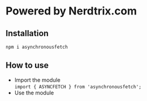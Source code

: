 # Powered by Nerdtrix.com

## Installation

```npm i asynchronousfetch```

## How to use

- Import the module\
```import { ASYNCFETCH } from 'asynchronousfetch';```
- Use the module
